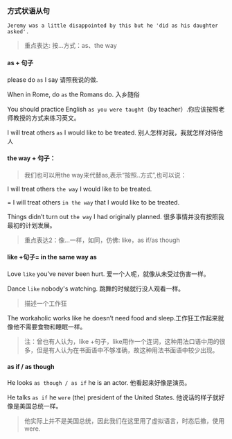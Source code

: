 ### 方式状语从句

`Jeremy was a little disappointed by this but he 'did as his daughter asked'.`

> 重点表达: 按...方式：as、the way 

#### as + 句子
   
please do `as` I say 请照我说的做.

When in Rome, do `as` the Romans do. 入乡随俗

You should practice English `as you were taught`（by teacher）.你应该按照老师教授的方式来练习英文。

I will treat others `as` I would like to be treated. 别人怎样对我，我就怎样对待他人

#### the way + 句子：
> 我们也可以用the way来代替as,表示“按照..方式”,也可以说：

I will treat others `the way` I would like to be treated.

= I will treat others `in the way` that I would like to be treated.

Things didn’t turn out `the way` I had originally planned. 很多事情并没有按照我最初的计划发展。

>重点表达2：像...一样，如同，仿佛:  like，as if/as though

#### like +句子= in the same way as

Love `like` you've never been hurt. 爱一个人呢，就像从未受过伤害一样。

Dance `like` nobody's watching. 跳舞的时候就行没人观看一样。

>描述一个工作狂

The workaholic works like he doesn’t need food and sleep.工作狂工作起来就像他不需要食物和睡眠一样。

>注：曾也有人认为，like +句子，like用作一个连词，这种用法口语中用的很多，但是有人认为在书面语中不够准确，故这种用法书面语中较少出现。

#### as if / as though 

He looks `as though / as if` he is an actor. 他看起来好像是演员。


He talks `as if` he `were` (the) president of the United States.
他说话的样子就好像是美国总统一样。

> 他实际上并不是美国总统，因此我们在这里用了虚拟语言，时态后撤，使用were.




